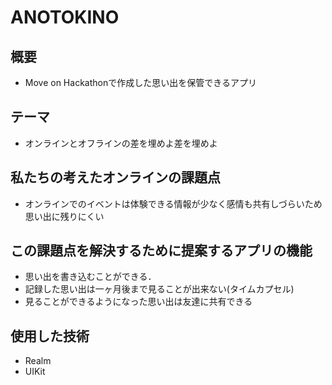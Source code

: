 # ANOTOKINO

## 概要
- Move on Hackathonで作成した思い出を保管できるアプリ

## テーマ
- オンラインとオフラインの差を埋めよ差を埋めよ

## 私たちの考えたオンラインの課題点
- オンラインでのイベントは体験できる情報が少なく感情も共有しづらいため思い出に残りにくい

## この課題点を解決するために提案するアプリの機能
- 思い出を書き込むことができる．
- 記録した思い出は一ヶ月後まで見ることが出来ない(タイムカプセル)
- 見ることができるようになった思い出は友達に共有できる

## 使用した技術
- Realm
- UIKit
